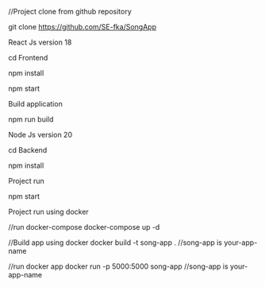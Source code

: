 

<!-- ABOUT THE PROJECT -->

//Project clone from github repository

git clone https://github.com/SE-fka/SongApp

<!-- ABOUT THE FRONTEND PROJECT -->

React Js version 18

cd Frontend

npm install

npm start

Build application

npm run build

<!-- ABOUT THE BackEND PROJECT -->

Node Js version 20

cd Backend

 npm install

Project run

npm start

Project run using docker

//run docker-compose
docker-compose up -d

//Build app using docker
docker build -t song-app .       //song-app is your-app-name

//run docker app
docker run -p 5000:5000 song-app     //song-app is your-app-name